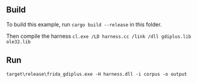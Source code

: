 ## Build

To build this example, run `cargo build --release` in this folder.

Then compile the harness `cl.exe /LD harness.cc /link /dll gdiplus.lib ole32.lib`

## Run

`target\release\frida_gdiplus.exe -H harness.dll -i corpus -o output`
